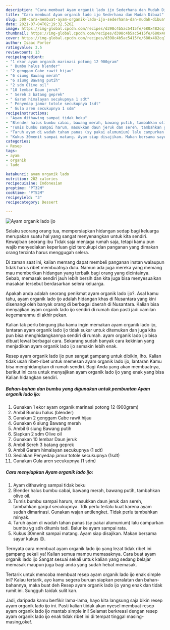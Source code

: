 ```yaml
---
description: "Cara membuat Ayam organik lado ijo Sederhana dan Mudah Dibuat"
title: "Cara membuat Ayam organik lado ijo Sederhana dan Mudah Dibuat"
slug: 300-cara-membuat-ayam-organik-lado-ijo-sederhana-dan-mudah-dibuat
date: 2021-07-04T02:19:32.520Z
image: https://img-global.cpcdn.com/recipes/d398c4b5ac5415fe/680x482cq70/ayam-organik-lado-ijo-foto-resep-utama.jpg
thumbnail: https://img-global.cpcdn.com/recipes/d398c4b5ac5415fe/680x482cq70/ayam-organik-lado-ijo-foto-resep-utama.jpg
cover: https://img-global.cpcdn.com/recipes/d398c4b5ac5415fe/680x482cq70/ayam-organik-lado-ijo-foto-resep-utama.jpg
author: Isaac Porter
ratingvalue: 3.5
reviewcount: 13
recipeingredient:
- "1 ekor ayam organik marinasi potong 12 900gram"
- " Bumbu halus blender"
- "2 genggam Cabe rawit hijau"
- "6 siung Bawang merah"
- "6 siung Bawang putih"
- "2 sdm Olive oil"
- "10 lembar Daun jeruk"
- " Sereh 3 batang geprek"
- " Garam himalayan secukupnya 1 sdt"
- " Penyedap jamur totole secukupnya 1sdt"
- " Gula aren secukupnya 1 sdm"
recipeinstructions:
- "Ayam dithawing sampai tidak beku"
- "Blender halus bumbu cabai, bawang merah, bawang putih, tambahkan olive oil."
- "Tumis bumbu sampai harum, masukkan daun jeruk dan sereh, tambahkan gargul secukupnya. Tdk perlu terlalu kuat karena ayam sudah dimarinasi. Gunakan wajan antilengket. Tidak perlu tambahkan minyak."
- "Taruh ayam di wadah tahan panas (sy pakai alumunium) lalu campurkan bumbu yg sdh ditumis tadi. Balur ke ayam sampai rata."
- "Kukus 30menit sampai matang. Ayam siap disajikan. Makan bersama sayur kukus 😊."
categories:
- Resep
tags:
- ayam
- organik
- lado

katakunci: ayam organik lado 
nutrition: 202 calories
recipecuisine: Indonesian
preptime: "PT32M"
cooktime: "PT52M"
recipeyield: "3"
recipecategory: Dessert

---
```



![Ayam organik lado ijo](https://img-global.cpcdn.com/recipes/d398c4b5ac5415fe/680x482cq70/ayam-organik-lado-ijo-foto-resep-utama.jpg)

Selaku seorang orang tua, mempersiapkan hidangan sedap bagi keluarga merupakan suatu hal yang sangat menyenangkan untuk kita sendiri. Kewajiban seorang ibu Tidak saja menjaga rumah saja, tetapi kamu pun wajib menyediakan keperluan gizi tercukupi dan panganan yang dimakan orang tercinta harus menggugah selera.

Di zaman  saat ini, kalian memang dapat membeli panganan instan walaupun tidak harus ribet membuatnya dulu. Namun ada juga mereka yang memang mau memberikan hidangan yang terbaik bagi orang yang dicintainya. Sebab, memasak sendiri jauh lebih bersih dan kita juga bisa menyesuaikan masakan tersebut berdasarkan selera keluarga. 



Apakah anda adalah seorang penikmat ayam organik lado ijo?. Asal kamu tahu, ayam organik lado ijo adalah hidangan khas di Nusantara yang kini disenangi oleh banyak orang di berbagai daerah di Nusantara. Kalian bisa menyajikan ayam organik lado ijo sendiri di rumah dan pasti jadi camilan kegemaranmu di akhir pekan.

Kalian tak perlu bingung jika kamu ingin memakan ayam organik lado ijo, lantaran ayam organik lado ijo tidak sukar untuk ditemukan dan juga kita pun bisa menghidangkannya sendiri di rumah. ayam organik lado ijo bisa dibuat lewat berbagai cara. Sekarang sudah banyak cara kekinian yang menjadikan ayam organik lado ijo semakin lebih enak.

Resep ayam organik lado ijo pun sangat gampang untuk dibikin, lho. Kalian tidak usah ribet-ribet untuk memesan ayam organik lado ijo, lantaran Kamu bisa menghidangkan di rumah sendiri. Bagi Anda yang akan membuatnya, berikut ini cara untuk menyajikan ayam organik lado ijo yang enak yang bisa Kalian hidangkan sendiri.

<!--inarticleads1-->

##### Bahan-bahan dan bumbu yang digunakan untuk pembuatan Ayam organik lado ijo:

1. Gunakan 1 ekor ayam organik marinasi potong 12 (900gram)
1. Ambil  Bumbu halus (blender)
1. Gunakan 2 genggam Cabe rawit hijau
1. Gunakan 6 siung Bawang merah
1. Ambil 6 siung Bawang putih
1. Siapkan 2 sdm Olive oil
1. Gunakan 10 lembar Daun jeruk
1. Ambil  Sereh 3 batang geprek
1. Ambil  Garam himalayan secukupnya (1 sdt)
1. Sediakan  Penyedap jamur totole secukupnya (1sdt)
1. Gunakan  Gula aren secukupnya (1 sdm)




<!--inarticleads2-->

##### Cara menyiapkan Ayam organik lado ijo:

1. Ayam dithawing sampai tidak beku
1. Blender halus bumbu cabai, bawang merah, bawang putih, tambahkan olive oil.
1. Tumis bumbu sampai harum, masukkan daun jeruk dan sereh, tambahkan gargul secukupnya. Tdk perlu terlalu kuat karena ayam sudah dimarinasi. Gunakan wajan antilengket. Tidak perlu tambahkan minyak.
1. Taruh ayam di wadah tahan panas (sy pakai alumunium) lalu campurkan bumbu yg sdh ditumis tadi. Balur ke ayam sampai rata.
1. Kukus 30menit sampai matang. Ayam siap disajikan. Makan bersama sayur kukus 😊.




Ternyata cara membuat ayam organik lado ijo yang lezat tidak ribet ini gampang sekali ya! Kalian semua mampu memasaknya. Cara buat ayam organik lado ijo Sangat sesuai sekali untuk kalian yang sedang belajar memasak maupun juga bagi anda yang sudah hebat memasak.

Tertarik untuk mencoba membuat resep ayam organik lado ijo enak simple ini? Kalau tertarik, ayo kamu segera buruan siapkan peralatan dan bahan-bahannya, maka buat deh Resep ayam organik lado ijo yang enak dan tidak rumit ini. Sungguh taidak sulit kan. 

Jadi, daripada kamu berfikir lama-lama, hayo kita langsung saja bikin resep ayam organik lado ijo ini. Pasti kalian tiidak akan nyesel membuat resep ayam organik lado ijo mantab simple ini! Selamat berkreasi dengan resep ayam organik lado ijo enak tidak ribet ini di tempat tinggal masing-masing,oke!.

